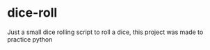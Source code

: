 # dice-roll
Just a small dice rolling script to roll a dice, this project was made to practice python

